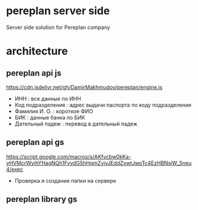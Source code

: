 # pereplan server side
Server side solution for Pereplan company

# architecture

## pereplan api js
https://cdn.jsdelivr.net/gh/DamirMakhmudov/pereplan/engine.js
- ИНН : все данные по ИНН
- Код подразделения : адрес выдачи паспорта по коду подразделения
- Фамилия И. О. : короткое ФИО
- БИК : данные банка по БИК
- Дательный падеж : перевод в дательный падеж

## pereplan api gs
https://script.google.com/macros/s/AKfycbw0kKa-yHVMcrWyihYHaqNQh1FvvdG5hHqmZyjvJEddZxwtJwoTc4EzHBNsiW_5neu4/exec
- Проверка и создание папки на сервере

## pereplan library gs